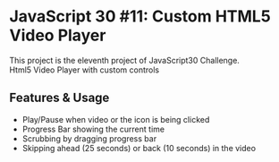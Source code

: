 # JavaScript 30 #11: Custom HTML5 Video Player
This project is the eleventh project of JavaScript30 Challenge. </br> 
Html5 Video Player with custom controls
## Features & Usage
- Play/Pause when video or the icon is being clicked
- Progress Bar showing the current time
- Scrubbing by dragging progress bar
- Skipping ahead (25 seconds) or back (10 seconds) in the video
